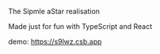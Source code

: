 The Sipmle aStar realisation

Made just for fun with TypeScript and React

demo: https://s9lwz.csb.app

